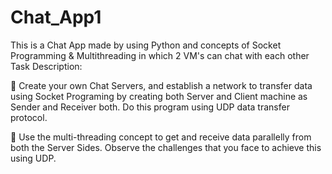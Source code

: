 # Chat_App1
This is a Chat App made by using Python and concepts of Socket Programming &amp; Multithreading in which 2 VM's can chat with each other
Task Description:

🔅 Create your own Chat Servers, and establish a network to transfer data using Socket Programing by creating both Server and Client machine as Sender and Receiver both. Do this program using UDP data transfer protocol.

🔅 Use the multi-threading concept to get and receive data parallelly from both the Server Sides. Observe the challenges that you face to achieve this using UDP.
